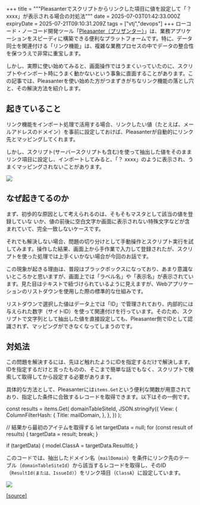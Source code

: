 +++
title = """Pleasanterでスクリプトからリンクした項目に値を設定して「？ xxxx」が表示される場合の対処法"""
date = 2025-07-03T01:42:33.000Z
expiryDate = 2025-07-21T09:10:31.209Z
tags = ["vtj","devops"]
+++
ローコード・ノーコード開発ツール「[Pleasanter（プリザンター）](https://pleasanter.org/)」は、業務アプリケーションをスピーディに構築できる便利なプラットフォームです。特に、データ同士を関連付ける「リンク機能」は、複雑な業務プロセスの中でデータの整合性を保つうえで非常に重宝します。

しかし、実際に使い始めてみると、画面操作ではうまくいっていたのに、スクリプトやインポート時にうまく動かないという事象に直面することがあります。この記事では、Pleasanterを使い始めた方がつまずきがちなリンク機能の落とし穴と、その解決方法を紹介します。

起きていること
-------

リンク機能をインポート処理で活用する場合、リンクしたい値（たとえば、メールアドレスのドメイン）を事前に設定しておけば、Pleasanterが自動的にリンク先とマッピングしてくれます。

しかし、スクリプト(サーバースクリプトも含む)を使って抽出した値をそのままリンク項目に設定し、インポートしてみると、「？ xxxx」のように表示され、うまくマッピングされないことがあります。

![](https://cdn-ak.f.st-hatena.com/images/fotolife/v/virtualtech/20250703/20250703104235.png)

なぜ起きてるのか
--------

まず、初歩的な原因として考えられるのは、そもそもマスタとして該当の値を登録していな いか、値の前後に空白文字か画面に表示されない特殊文字などが含まれていて、完全一致しないケースです。

それでも解決しない場合、問題の切り分けとして手動操作とスクリプト実行を試してみます。操作した結果、画面上から手作業で入力して登録されたが、スクリプトを使った処理では上手くいかない場合が今回のお話です。

この現象が起きる理由は、普段はブラックボックスになっており、あまり意識ないところかと思いますが、画面上では「ラベル名」や「表示名」が表示されています。見た目はテキストで紐づけられているように見えますが、Webアプリケーションのリストダウンを使用した際の標準的な仕組みです。

リストダウンで選択した値はデータ上では「ID」で管理されており、内部的には与えられた数字（サイトID）を使って関連付けを行っています。そのため、スクリプトで文字列として抽出した値を直接設定しても、Pleasanter側でIDとして認識されず、マッピングができなくなってしまうのです。

対処法
---

この問題を解決するには、先ほど触れたようにIDを指定するだけで解決します。IDを指定するだけと言ったものの、そこまで簡単な話でもなく、スクリプトで検索して取得してから設定する必要があります。

具体的な方法として、Pleasanterには`items.Get`という便利な関数が用意されており、指定した条件に合致するレコードを取得できます。以下はその一例です。

const results \= items.Get(
  domainTableSiteId,
  JSON.stringify({
    View: {
      ColumnFilterHash: {
        Title: mailDomain,
      },
    },
  })
);

// 結果から最初のアイテムを取得する
let targetData \= null;
for (const result of results) {
  targetData \= result;
  break;
}

if (targetData) {
  model.ClassA \= targetData.ResultId;
}

このコードでは、抽出したドメイン名（`mailDomain`）を条件にリンク先のテーブル（`domainTableSiteId`）から該当するレコードを取得し、そのID（`ResultId(または、IssueId)`）をリンク項目（`ClassA`）に設定しています。

![](https://cdn-ak.f.st-hatena.com/images/fotolife/v/virtualtech/20250703/20250703104238.png)

[[source]](https://devops-blog.virtualtech.jp/entry/20250703/1751506953)
